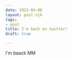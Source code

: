 ```yaml
---
date: 2022-04-08
layout: post.njk
tags:
- post
title: I'm back on twitter!
draft: true

---
```

I'm baack MM